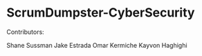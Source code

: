 # ScrumDumpster-CyberSecurity

Contributors:

Shane Sussman
Jake Estrada
Omar Kermiche
Kayvon Haghighi
